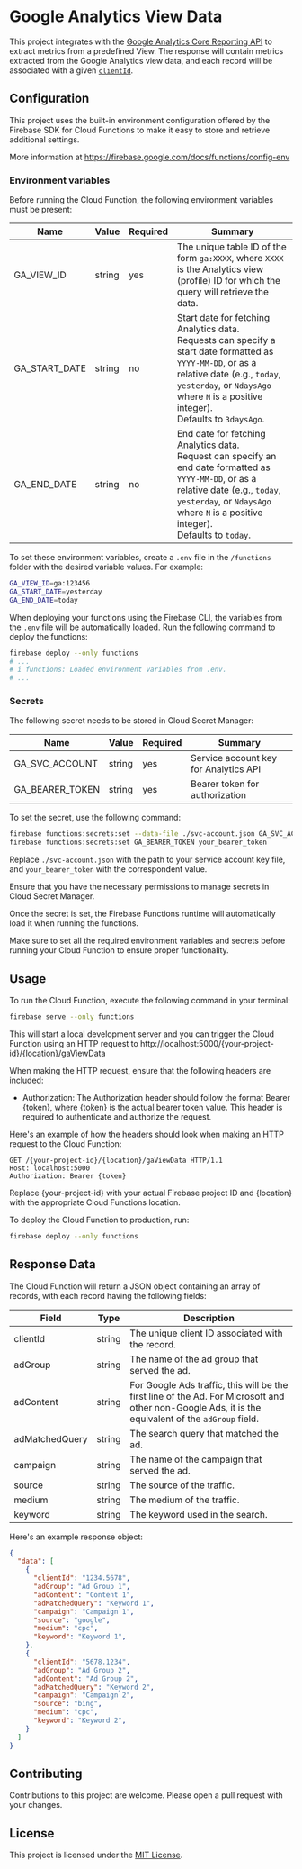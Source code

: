 # Google Analytics View Data
This project integrates with the [Google Analytics Core Reporting API][api] to
extract metrics from a predefined View. The response will contain metrics
extracted from the Google Analytics view data, and each record will be
associated with a given [`clientId`][cid].

## Configuration

This project uses the built-in environment configuration offered by the Firebase
SDK for Cloud Functions to make it easy to store and retrieve additional
settings.

More information at https://firebase.google.com/docs/functions/config-env

### Environment variables
Before running the Cloud Function, the following environment variables must be
present:

| Name          | Value  | Required | Summary                                 |
|---------------|--------|----------|-----------------------------------------|
| GA_VIEW_ID    | string | yes      | The unique table ID of the form `ga:XXXX`, where `XXXX` is the Analytics view (profile) ID for which the query will retrieve the data.|
| GA_START_DATE | string | no       | Start date for fetching Analytics data.<br /> Requests can specify a start date formatted as `YYYY-MM-DD`, or as a relative date (e.g., `today`, `yesterday`, or `NdaysAgo` where `N` is a positive integer).<br /> Defaults to `3daysAgo`. |
| GA_END_DATE   | string | no       | End date for fetching Analytics data.<br /> Request can specify an end date formatted as `YYYY-MM-DD`, or as a relative date (e.g., `today`, `yesterday`, or `NdaysAgo` where `N` is a positive integer).<br /> Defaults to `today`. |

To set these environment variables, create a `.env` file in the `/functions`
folder with the desired variable values. For example:

```bash
GA_VIEW_ID=ga:123456
GA_START_DATE=yesterday
GA_END_DATE=today
```

When deploying your functions using the Firebase CLI, the variables from the
`.env` file will be automatically loaded. Run the following command to deploy
the functions:

```bash
firebase deploy --only functions
# ...
# i functions: Loaded environment variables from .env.
# ...
```

### Secrets
The following secret needs to be stored in Cloud Secret Manager:

| Name            | Value  | Required | Summary                               |
|-----------------|--------|----------|---------------------------------------|
| GA_SVC_ACCOUNT  | string | yes      | Service account key for Analytics API |
| GA_BEARER_TOKEN | string | yes      | Bearer token for authorization        |


To set the secret, use the following command:

```bash
firebase functions:secrets:set --data-file ./svc-account.json GA_SVC_ACCOUNT
firebase functions:secrets:set GA_BEARER_TOKEN your_bearer_token
```

Replace `./svc-account.json` with the path to your service account key file, and
`your_bearer_token` with the correspondent value.

Ensure that you have the necessary permissions to manage secrets in Cloud
Secret Manager.

Once the secret is set, the Firebase Functions runtime will automatically load
it when running the functions.

Make sure to set all the required environment variables and secrets before
running your Cloud Function to ensure proper functionality.


## Usage
To run the Cloud Function, execute the following command in your terminal:

```bash
firebase serve --only functions
```

This will start a local development server and you can trigger the Cloud
Function using an HTTP request to
http://localhost:5000/{your-project-id}/{location}/gaViewData

When making the HTTP request, ensure that the following headers are included:

- Authorization: The Authorization header should follow the format Bearer
 {token}, where {token} is the actual bearer token value. This header is
 required to authenticate and authorize the request.

Here's an example of how the headers should look when making an HTTP request to
the Cloud Function:

```http
GET /{your-project-id}/{location}/gaViewData HTTP/1.1
Host: localhost:5000
Authorization: Bearer {token}
```

Replace {your-project-id} with your actual Firebase project ID and {location}
with the appropriate Cloud Functions location.

To deploy the Cloud Function to production, run:

```bash
firebase deploy --only functions
```

## Response Data

The Cloud Function will return a JSON object containing an array of records,
with each record having the following fields:

| Field           | Type   | Description                                      |
|-----------------|--------|--------------------------------------------------|
| clientId        | string | The unique client ID associated with the record. |
| adGroup         | string | The name of the ad group that served the ad.     |
| adContent       | string | For Google Ads traffic, this will be the first line of the Ad. For Microsoft and other non-Google Ads, it is the equivalent of the `adGroup` field. |
| adMatchedQuery  | string | The search query that matched the ad.            |
| campaign        | string | The name of the campaign that served the ad.     |
| source          | string | The source of the traffic.                       |
| medium          | string | The medium of the traffic.                       |
| keyword         | string | The keyword used in the search.                  |


Here's an example response object:

```json
{
  "data": [
    {
      "clientId": "1234.5678",
      "adGroup": "Ad Group 1",
      "adContent": "Content 1",
      "adMatchedQuery": "Keyword 1",
      "campaign": "Campaign 1",
      "source": "google",
      "medium": "cpc",
      "keyword": "Keyword 1",
    },
    {
      "clientId": "5678.1234",
      "adGroup": "Ad Group 2",
      "adContent": "Ad Group 2",
      "adMatchedQuery": "Keyword 2",
      "campaign": "Campaign 2",
      "source": "bing",
      "medium": "cpc",
      "keyword": "Keyword 2",
    }
  ]
}
```

## Contributing
Contributions to this project are welcome. Please open a pull request with your
changes.

## License
This project is licensed under the [MIT License][mit].

[api]: https://developers.google.com/analytics/devguides/reporting/core/v3/
[cid]: https://developers.google.com/analytics/devguides/collection/analyticsjs/field-reference#clientId
[mit]: https://opensource.org/licenses/MIT
